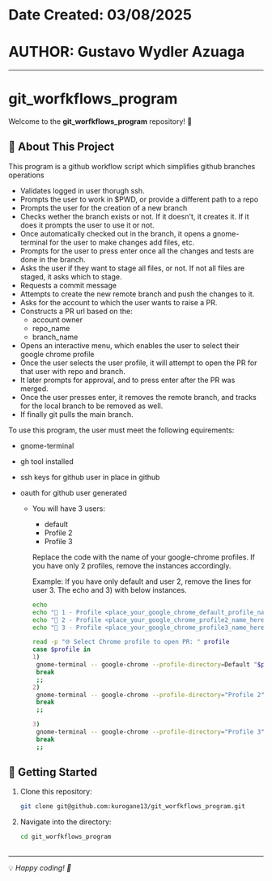 # Date Created: 03/08/2025
# AUTHOR: Gustavo Wydler Azuaga
---

# git_worfkflows_program

Welcome to the **git_worfkflows_program** repository! 🎉

## 📌 About This Project
This program is a github workflow script which simplifies github branches operations
- Validates logged in user thorugh ssh.
- Prompts the user to work in $PWD, or provide a different path to a repo
- Prompts the user for the creation of a new branch
- Checks wether the branch exists or not. If it doesn't, it creates it. If it does it prompts the user to use it or not.
- Once automatically checked out in the branch, it opens a gnome-terminal for the user to make changes add files, etc.
- Prompts for the user to press enter once all the changes and tests are done in the branch.
- Asks the user if they want to stage all files, or not. If not all files are staged, it asks which to stage.
- Requests a commit message
- Attempts to create the new remote branch and push the changes to it.
- Asks for the account to which the user wants to raise a PR.
- Constructs a PR url based on the:
  - account owner
  - repo_name
  - branch_name    
- Opens an interactive menu, which enables the user to select their google chrome profile
- Once the user selects the user profile, it will attempt to open the PR for that user with repo and branch.
- It later prompts for approval, and to press enter after the PR was merged.
- Once the user presses enter, it removes the remote branch, and tracks for the local branch to be removed as well.
- If finally git pulls the main branch.

To use this program, the user must meet the following equirements:

- gnome-terminal
- gh tool installed
- ssh keys for github user in place in github
- oauth for github user generated
  
   - You will have 3 users:
      - default
      - Profile 2
      - Profile 3
    
      Replace the code with the name of your google-chrome profiles. If you have only 2 profiles, remove the instances accordingly.

      Example: If you have only default and user 2, remove the lines for user 3. The echo and 3) with below instances.
        
      ```bash
      echo
      echo "🔹 1 - Profile <place_your_google_chrome_default_profile_name_here> (default profile)"
      echo "🔹 2 - Profile <place_your_google_chrome_profile2_name_here> (Profile 2)"
      echo "🔹 3 - Profile <place_your_google_chrome_profile3_name_here> (Profile 3)"
      ```
      

     ```bash
     read -p "🌐 Select Chrome profile to open PR: " profile
     case $profile in
     1)
      gnome-terminal -- google-chrome --profile-directory=Default "$pr_url"
      break
      ;;
     2)
      gnome-terminal -- google-chrome --profile-directory="Profile 2" "$pr_url"
      break
      ;;

     3)
      gnome-terminal -- google-chrome --profile-directory="Profile 3" "$pr_url"
      break
      ;;
     ```

## 🚀 Getting Started

1. Clone this repository:
   ```bash
   git clone git@github.com:kurogane13/git_worfkflows_program.git
   ```
2. Navigate into the directory:
   ```bash
   cd git_worfkflows_program
   ```

##
---
💡 *Happy coding! 🚀*
